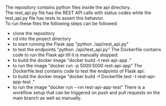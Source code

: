 The repository contains python files inside the api directory. </br>
The rest_api.py file has the REST API calls with status codes while the test_api.py file has tests to assert this behavior. </br>
To run these files the following steps can be followed:</br>
- clone the repository
- cd into the project directory
- to start running the Flask app "python ./api/rest_api.py"
- to test the endpoints "python ./api/test_api.py"
The Dockerfile contains code to run the Flask api till it is manually stopped:
- to build the docker image "docker build -t rest-api-app ."
- to run the image "docker run -p 5000:5000 rest-api-app"
The Dockerfile.test contains code to test the endpoints of Flask api:
- to build the docker image "docker build -f Dockerfile.test -t rest-api-app-test ."
- to run the image "docker run --rm rest-api-app-test"
There is a workflow setup that can be triggered on push and pull requests on the main branch as well as manually.
